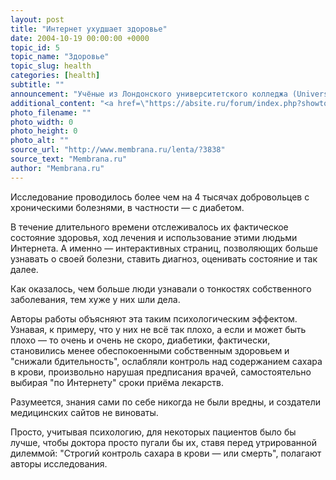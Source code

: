 ```yaml
---
layout: post
title: "Интернет ухудшает здоровье"
date: 2004-10-19 00:00:00 +0000
topic_id: 5
topic_name: "Здоровье"
topic_slug: health
categories: [health]
subtitle: ""
announcement: "Учёные из Лондонского университетского колледжа (University College London) обнаружили, что использование Интернета хроническими больными для пополнения знаний о собственной болезни ухудшает здоровье."
additional_content: "<a href=\"https://absite.ru/forum/index.php?showtopic=187\" target=\"_blank\">АБС-форум: Пассивное курение повышает риск болезни сердца</a>"
photo_filename: ""
photo_width: 0
photo_height: 0
photo_alt: ""
source_url: "http://www.membrana.ru/lenta/?3838"
source_text: "Membrana.ru"
author: "Membrana.ru"
---
```

Исследование проводилось более чем на 4 тысячах добровольцев с хроническими болезнями, в частности — с диабетом.

В течение длительного времени отслеживалось их фактическое состояние здоровья, ход лечения и использование этими людьми Интернета. А именно — интерактивных страниц, позволяющих больше узнавать о своей болезни, ставить диагноз, оценивать состояние и так далее.

Как оказалось, чем больше люди узнавали о тонкостях собственного заболевания, тем хуже у них шли дела.

Авторы работы объясняют эта таким психологическим эффектом. Узнавая, к примеру, что у них не всё так плохо, а если и может быть плохо — то очень и очень не скоро, диабетики, фактически, становились менее обеспокоенными собственным здоровьем и "снижали бдительность", ослабляли контроль над содержанием сахара в крови, произвольно нарушая предписания врачей, самостоятельно выбирая "по Интернету" сроки приёма лекарств.

Разумеется, знания сами по себе никогда не были вредны, и создатели медицинских сайтов не виноваты. 

Просто, учитывая психологию, для некоторых пациентов было бы лучше, чтобы доктора просто пугали бы их, ставя перед утрированной дилеммой: "Строгий контроль сахара в крови — или смерть", полагают авторы исследования.
